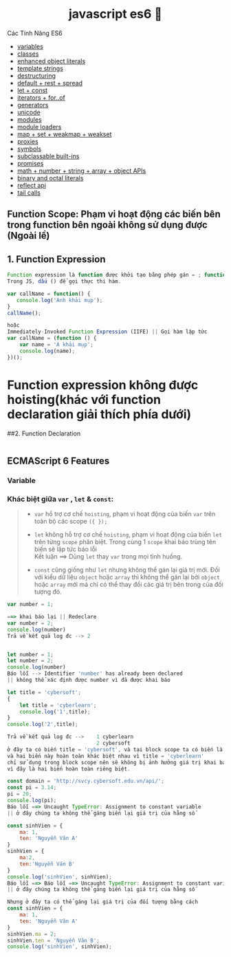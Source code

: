 <h1 align="center">javascript es6 👋</h1>

Các Tính Năng ES6
- [variables](#variable)
- [classes](#classes)
- [enhanced object literals](#enhanced-object-literals)
- [template strings](#template-strings)
- [destructuring](#destructuring)
- [default + rest + spread](#default--rest--spread)
- [let + const](#let--const)
- [iterators + for..of](#iterators--forof)
- [generators](#generators)
- [unicode](#unicode)
- [modules](#modules)
- [module loaders](#module-loaders)
- [map + set + weakmap + weakset](#map--set--weakmap--weakset)
- [proxies](#proxies)
- [symbols](#symbols)
- [subclassable built-ins](#subclassable-built-ins)
- [promises](#promises)
- [math + number + string + array + object APIs](#math--number--string--array--object-apis)
- [binary and octal literals](#binary-and-octal-literals)
- [reflect api](#reflect-api)
- [tail calls](#tail-calls)

## Function Scope: Phạm vi hoạt động các biến bên trong function bên ngoài không sử dụng được (Ngoài lề)
## 1. Function Expression
```javascript
Function expression là function được khởi tạo bằng phép gán = ; function có thể có tên hoặc không có tên.
Trong JS, dấu () để gọi thực thi hàm.

var callName = function() {
   console.log('Anh khải mụp');
}
callName();

hoặc 
Immediately-Invoked Function Expression (IIFE) || Gọi hàm lập tức
var callName = (function () {
    var name = 'A khải mụp';
    console.log(name);
})();
```
# Function expression không được hoisting(khác với function declaration giải thích phía dưới)

##2. Function Declaration
```javascript

```
## ECMAScript 6 Features

### Variable
### Khác biệt giữa `var` , `let` & `const`:
>- `var` hổ trợ cơ chế `hoisting`, phạm vi hoạt động của biến `var` trên toàn bộ các scope `({ });`</p>
>- `let` không hỗ trợ cơ chế `hoisting`, phạm vi hoạt động của biến `let` trên từng `scope` phân biệt. Trong cùng 1 `scope` khai báo trùng tên biến sẽ lập tức báo lỗi
</br>Kết luận ==> Dùng `let` thay `var` trong mọi tình huống.
> + `const` cũng giống như `let` nhưng không thể gán lại giá trị mới. Đối với kiểu dữ liệu `object` hoặc `array` thì không thể gán lại bởi `object` hoặc `array` mới mà chỉ có thể thay đổi các giá trị bên trong của đối tượng đó.

```javascript
var number = 1;

==> khai báo lại || Redeclare
var number = 2;
console.log(number)
Trả về kết quả log đc --> 2


let number = 1;
let number = 2;
console.log(number)
Báo lỗi --> Identifier 'number' has already been declared
|| không thể xác định được number vì đã được khai báo

let title = 'cybersoft';
{
    let title = 'cyberlearn';
    console.log('1',title); 
}
console.log('2',title);

Trả về kết quả log đc -->    1 cyberlearn
                             2 cybersoft
ở đây ta có biến title = 'cybersoft', và tại block scope ta có biến là title = 'cyberlearn'
và hai biến này hoàn toàn khác biệt nhau vì title = 'cyberlearn' 
chỉ sử dụng trong block scope nên sẽ không bị ảnh hưởng giá trị khai báo biến bên ngoài 
vì đây là hai biến hoàn toàn riêng biệt.

const domain = 'http://svcy.cybersoft.edu.vn/api/';
const pi = 3.14;
pi = 20;
console.log(pi);
Báo lỗi ==> Uncaught TypeError: Assignment to constant variable 
|| ở đây chúng ta không thể gáng biến lại giá trị của hằng số

const sinhVien = {
    ma: 1,
    ten: 'Nguyễn Văn A'
}
sinhVien = {
    ma:2,
    ten:'Nguyễn Văn B'
}
console.log('sinhVien', sinhVien);
Báo lỗi ==> Báo lỗi ==> Uncaught TypeError: Assignment to constant variable 
|| ở đây chúng ta không thể gáng biến lại giá trị của hằng số

Nhưng ở đây ta có thể gáng lại giá trị của đối tượng bằng cách 
const sinhVien = {
    ma: 1,
    ten: 'Nguyễn Văn A'
}
sinhVien.ma = 2;
sinhVien.ten = 'Nguyễn Văn B';
console.log('sinhVien', sinhVien);
```
